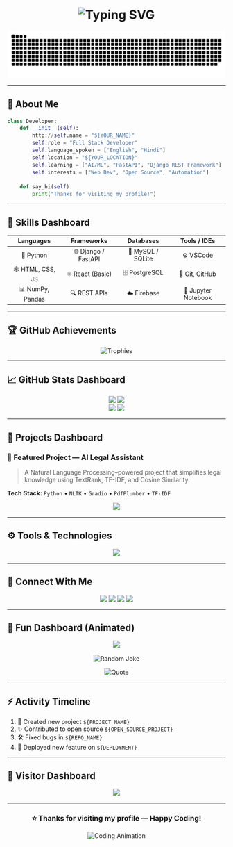 

<h1 align="center">
  <img src="https://readme-typing-svg.herokuapp.com?font=Fira+Code&weight=600&size=30&duration=3500&pause=1000&color=00F5D4&center=true&vCenter=true&width=600&lines=👋+Hi,+I'm+${YOUR_NAME};💻+Full+Stack+Developer;🌐+Open+Source+Contributor;🚀+Tech+Enthusiast" alt="Typing SVG">
</h1>

<p align="center">
  <img src="https://github.com/Platane/snk/raw/output/github-contribution-grid-snake.svg" alt="snake animation" />
</p>

---

## 🧭 About Me

```python
class Developer:
    def __init__(self):
        http://self.name = "${YOUR_NAME}"
        self.role = "Full Stack Developer"
        self.language_spoken = ["English", "Hindi"]
        self.location = "${YOUR_LOCATION}"
        self.learning = ["AI/ML", "FastAPI", "Django REST Framework"]
        self.interests = ["Web Dev", "Open Source", "Automation"]

    def say_hi(self):
        print("Thanks for visiting my profile!")
````

---

## 🧠 Skills Dashboard

<div align="center">

|   **Languages**   |    **Frameworks**   |   **Databases**   |   **Tools / IDEs**  |
| :---------------: | :-----------------: | :---------------: | :-----------------: |
|     🐍 Python     | 🌐 Django / FastAPI | 💾 MySQL / SQLite |      ⚙️ VSCode      |
| 🕸️ HTML, CSS, JS |   ⚛️ React (Basic)  |   🗄️ PostgreSQL  |    🧭 Git, GitHub   |
|  📊 NumPy, Pandas |     🔍 REST APIs    |    ☁️ Firebase    | 🧩 Jupyter Notebook |

</div>

---

## 🏆 GitHub Achievements

<p align="center">
  <img src="https://github-profile-trophy.vercel.app/?username=${YOUR_USERNAME}&theme=radical&no-frame=true&row=1&margin-w=10&margin-h=10" alt="Trophies" />
</p>

---

## 📈 GitHub Stats Dashboard

<div align="center">

<img src="https://github-readme-stats.vercel.app/api?username=${YOUR_USERNAME}&show_icons=true&theme=radical&hide_border=true&count_private=true" height="160" />
<img src="https://github-readme-streak-stats.herokuapp.com/?user=${YOUR_USERNAME}&theme=radical&hide_border=true" height="160" />

</div>

<div align="center">

<img src="https://github-readme-stats.vercel.app/api/top-langs/?username=${YOUR_USERNAME}&layout=compact&theme=radical&hide_border=true&langs_count=8" height="160" />
<img src="https://github-readme-activity-graph.vercel.app/graph?username=${YOUR_USERNAME}&theme=react-dark&hide_border=true&area=true&custom_title=Contribution+Graph" />

</div>

---

## 🎨 Projects Dashboard

### 🚀 Featured Project — **AI Legal Assistant**

> A Natural Language Processing–powered project that simplifies legal knowledge using TextRank, TF-IDF, and Cosine Similarity.

**Tech Stack:**
`Python` • `NLTK` • `Gradio` • `PdfPlumber` • `TF-IDF`

<p align="center">
  <img src="https://github-readme-stats.vercel.app/api/pin/?username=${YOUR_USERNAME}&repo=law-edify&theme=radical&hide_border=true" />
</p>

---

## ⚙️ Tools & Technologies

<p align="center">
  <img src="https://skillicons.dev/icons?i=python,django,fastapi,html,css,js,react,mysql,sqlite,git,github,vscode,linux&perline=8" />
</p>

---

## 💬 Connect With Me

<p align="center">
  <a href="https://linkedin.com/in/${YOUR_LINKEDIN}" target="_blank"><img src="https://img.shields.io/badge/LinkedIn-0077B5?style=for-the-badge&logo=linkedin&logoColor=white"></a>
  <a href="mailto:${YOUR_EMAIL}" target="_blank"><img src="https://img.shields.io/badge/Gmail-D14836?style=for-the-badge&logo=gmail&logoColor=white"></a>
  <a href="https://github.com/${YOUR_USERNAME}" target="_blank"><img src="https://img.shields.io/badge/GitHub-100000?style=for-the-badge&logo=github&logoColor=white"></a>
  <a href="https://${YOUR_PORTFOLIO}" target="_blank"><img src="https://img.shields.io/badge/Portfolio-FF4088?style=for-the-badge&logo=web&logoColor=white"></a>
</p>

---

## 🎯 Fun Dashboard (Animated)

<p align="center">
  <img src="https://media.giphy.com/media/hvRJCLFzcasrR4ia7z/giphy.gif" width="60">
</p>

<p align="center">
  <img src="https://readme-jokes.vercel.app/api?theme=radical" alt="Random Joke" />
</p>

<p align="center">
  <img src="https://quotes-github-readme.vercel.app/api?type=horizontal&theme=radical" alt="Quote" />
</p>

---

## ⚡ Activity Timeline

<!--START_SECTION:activity-->

1. 🎉 Created new project `${PROJECT_NAME}`
2. ✨ Contributed to open source `${OPEN_SOURCE_PROJECT}`
3. 🛠️ Fixed bugs in `${REPO_NAME}`
4. 🚀 Deployed new feature on `${DEPLOYMENT}`

<!--END_SECTION:activity-->

---

## 🌈 Visitor Dashboard

<p align="center">
  <img src="https://komarev.com/ghpvc/?username=${YOUR_USERNAME}&label=Profile+Views&color=blueviolet&style=flat-square" />
</p>

---

<h3 align="center">⭐ Thanks for visiting my profile — Happy Coding!</h3>

<p align="center">
  <img src="https://raw.githubusercontent.com/abhisheknaiidu/abhisheknaiidu/master/code.gif" width="350" alt="Coding Animation">
</p>

<!-- ========================== END OF README ========================== -->
